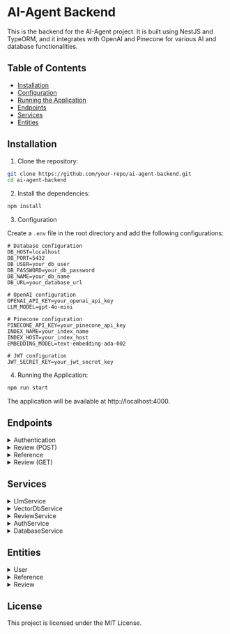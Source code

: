 # AI-Agent Backend

This is the backend for the AI-Agent project. It is built using NestJS and TypeORM, and it integrates with OpenAI and Pinecone for various AI and database functionalities.

## Table of Contents

- [Installation](#installation)
- [Configuration](#configuration)
- [Running the Application](#running-the-application)
- [Endpoints](#endpoints)
- [Services](#services)
- [Entities](#entities)

## Installation

1. Clone the repository:

```bash
git clone https://github.com/your-repo/ai-agent-backend.git
cd ai-agent-backend

```

2. Install the dependencies:

```bash
npm install

```

3.  Configuration

Create a `.env` file in the root directory and add the following configurations:

```env
# Database configuration
DB_HOST=localhost
DB_PORT=5432
DB_USER=your_db_user
DB_PASSWORD=your_db_password
DB_NAME=your_db_name
DB_URL=your_database_url

# OpenAI configuration
OPENAI_API_KEY=your_openai_api_key
LLM_MODEL=gpt-4o-mini

# Pinecone configuration
PINECONE_API_KEY=your_pinecone_api_key
INDEX_NAME=your_index_name
INDEX_HOST=your_index_host
EMBEDDING_MODEL=text-embedding-ada-002

# JWT configuration
JWT_SECRET_KEY=your_jwt_secret_key

```

4. Running the Application:

```bash
npm run start

```

The application will be available at http://localhost:4000.

## Endpoints

<details> <summary>Authentication</summary> <ul> <li><code>POST /auth/login-or-signup</code>: Login or signup a user.</li> </ul> </details> <details> <summary>Review (POST)</summary> <ul> <li><code>POST /review/submit-reference</code>: Submit a reference document.</li> <li><code>POST /review/generate-review</code>: Generate a personalized review.</li> <li><code>POST /review/submit-feedback</code>: Submit feedback on a review to improve future responses.</li> </ul> </details> <details> <summary>Reference</summary> <ul> <li><code>GET /reference/get-reference</code>: Get all references.</li> <li><code>GET /reference/get-reference/:referenceId</code>: Get a single reference by ID.</li> </ul> </details> <details> <summary>Review (GET)</summary> <ul> <li><code>GET /review/get-review</code>: Get all reviews.</li> <li><code>GET /review/get-review/:reviewId</code>: Get a single review by ID.</li> </ul> </details>

## Services

<details> <summary>LlmService</summary> <p>This service integrates with OpenAI to generate feedback based on a given prompt.</p> </details> <details> <summary>VectorDbService</summary> <p>This service integrates with Pinecone to upsert and search embeddings.</p> </details> <details> <summary>ReviewService</summary> <p>This service handles the logic for generating reviews and processing references.</p> </details> <details> <summary>AuthService</summary> <p>This service handles the authentication logic, including login and signup.</p> </details> <details> <summary>DatabaseService</summary> <p>This service handles the database operations for saving and retrieving references and reviews.</p> <ul> <li><code>saveReference</code>: Save a reference (e.g., snippet and embedding) to the database.</li> <li><code>saveReview</code>: Save a review to the database.</li> <li><code>updateReviewWithFeedback</code>: Update a review with user feedback.</li> <li><code>getAllReferences</code>: Fetch all references for debugging or audit purposes.</li> <li><code>getSingleReference</code>: Fetch a single reference by ID.</li> <li><code>getAllReviews</code>: Fetch all reviews for debugging or audit purposes.</li> <li><code>getSingleReview</code>: Fetch a single review by ID.</li> </ul> </details>

## Entities

<details> <summary>User</summary> <p>Represents a user in the system.</p> </details> <details> <summary>Reference</summary> <p>Represents a reference document in the system.</p> </details> <details> <summary>Review</summary> <p>Represents a review in the system.</p> </details>

<!-- ## Rate Limiting

<p>The application uses <code>nestjs-rate-limiter</code> to limit the number of requests to the LLM model and Pinecone DB. The rate limiting configuration is set using environment variables.</p> -->

## License

<p>This project is licensed under the MIT License.</p>
